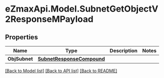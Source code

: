 
# eZmaxApi.Model.SubnetGetObjectV2ResponseMPayload

## Properties

Name | Type | Description | Notes
------------ | ------------- | ------------- | -------------
**ObjSubnet** | [**SubnetResponseCompound**](SubnetResponseCompound.md) |  | 

[[Back to Model list]](../README.md#documentation-for-models)
[[Back to API list]](../README.md#documentation-for-api-endpoints)
[[Back to README]](../README.md)

